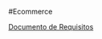 #Ecommerce

[Documento de Requisitos](https://docs.google.com/document/d/1nPyJhTK_54byAs25IAsNtkPi_bksVbphnpV0UXT0MKg/edit?usp=sharing)
